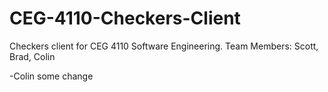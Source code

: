 CEG-4110-Checkers-Client
========================

Checkers client for CEG 4110 Software Engineering. Team Members: Scott, Brad, Colin

-Colin some change
